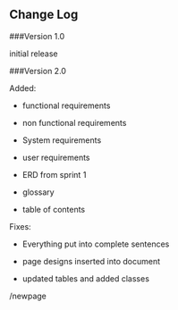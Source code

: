 ## Change Log

###Version 1.0
 
  initial release
  
###Version 2.0

  Added:
  
  - functional requirements
  
  - non functional requirements 
  
  - System requirements
  
  - user requirements
  
  - ERD from sprint 1
  
  - glossary
  
  - table of contents
  
Fixes: 
  
  - Everything put into complete sentences
  
  - page designs inserted into document
  
  - updated tables and added classes
  
/newpage
  
